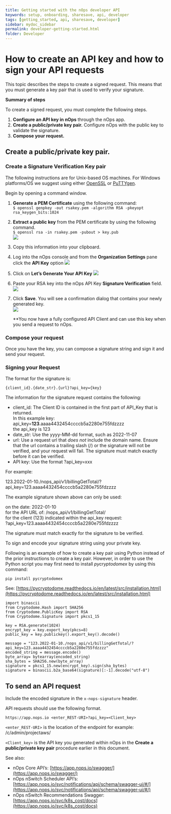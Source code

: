 ```yaml
---
title: Getting started with the nOps developer API
keywords: setup, onboarding, sharesave, api, developer
tags: [getting_started, api, sharesave, developer]
sidebar: mydoc_sidebar
permalink: developer-getting-started.html
folder: Developer
---
```


# How to create an API key and how to sign your API requests #

This topic describes the steps to create a signed request. This means that you must generate a key pair that is used to verify your signature.

**Summary of steps**

To create a signed request, you must complete the following steps.

1.  **Configure an API key in nOps** through the nOps app.
2.  **Create a public/private key pair.** Configure nOps with the public key to validate the signature.
3.  **Compose your request.**

## **Create a public/private key pair**. ##

### **Create a Signature Verification Key pair** ###

The following instructions are for Unix-based OS machines. For Windows platforms/OS we suggest using either [OpenSSL](https://github.com/openssl/openssl/blob/master/NOTES-WINDOWS.md) or [PuTTYgen](https://www.ssh.com/academy/ssh/putty/windows/puttygen).

Begin by opening a command window.

1.  **Generate a PEM Certificate** using the following command:  
    `$ openssl genpkey -out rsakey.pem -algorithm RSA -pkeyopt rsa_keygen_bits:1024`  

2.  **Extract a public key** from the PEM certificate by using the following command.  
    `$ openssl rsa -in rsakey.pem -pubout > key.pub`  
    ![](https://nops-docs-img.s3.amazonaws.com/solutions/sol-rsa-key.png)  

3.  Copy this information into your clipboard.

4.  Log into the nOps console and from the **Organization Settings** pane click the **API Key** option
    ![](https://nops-docs-img.s3.amazonaws.com/gettingstarted/gs-org-api-key-menu.png)
5.  Click on **Let’s Generate Your API Key**
    ![](https://nops-docs-img.s3.amazonaws.com/solutions/sol-api-verified-key.png.png) 
 
6.  Paste your RSA key into the nOps API Key **Signature Verification** field.
    ![](https://nops-docs-img.s3.amazonaws.com/solutions/sol-api-with-key-pasted.png)
7.  Click **Save**.  You will see a confirmation dialog that contains your newly generated key.  
    ![](https://nops-docs-img.s3.amazonaws.com/gettingstarted/gs-api-key-generated.png)

    **You now have a fully configured API Client and can use this key when you send a request to nOps.

### **Compose your request** ###

Once you have the key, you can compose a signature string and sign it and send your request.

### **Signing your Request** ###

The format for the signature is:

`{client_id}.{date_str}.{url}?api_key={key}`

The information for the signature request contains the following:

* client\_id: The Client ID is contained in the first part of API\_Key that is returned.  
    In this example key: api_key=**123**.aaaa4432454ccccb5a2280e755fdzzzz  
    the api_key is 123
* date_str: Use the yyyy-MM-dd format, such as 2022-11-07
* url: Use a request url that _does not_ include the domain name. Ensure that the url contains a trailing slash (/) or the signature will not be verified, and your request will fail. The signature must match exactly before it can be verified.
* API key: Use the format ?api_key=xxx

For example:

123.2022-01-10./nops\_api/v1/billingGetTotal/?api\_key=123.aaaa4432454ccccb5a2280e755fdzzzz

The example signature shown above can only be used:

on the date: 2022-01-10  
for the API URL of: /nops_api/v1/billingGetTotal/  
for the client (123) indicated within the api_key request:  
?api_key=123.aaaa4432454ccccb5a2280e755fdzzzz

The signature must match exactly for the signature to be verified.

To sign and encode your signature string using your private key.

Following is an example of how to create a key pair using Python instead of the prior instructions to create a key pair.  However, in order to use the Python script you may first need to install _pycryptodomex_ by using this command:

`pip install pycryptodomex`  


See: [https://pycryptodome.readthedocs.io/en/latest/src/installation.html](https://pycryptodome.readthedocs.io/en/latest/src/installation.html)

```
import binascii 
from Cryptodome.Hash import SHA256 
from Cryptodome.PublicKey import RSA 
from Cryptodome.Signature import pkcs1_15 

key = RSA.generate(1024) 
encrypt_key = key.export_key(pkcs=8) 
public_key = key.publickey().export_key().decode() 

message = "123.2022-01-10./nops_api/v1/billingGetTotal/?api_key=123.aaaa4432454ccccb5a2280e755fdzzzz" 
encoded_string = message.encode() 
byte_array= bytearray(encoded_string) 
sha_bytes = SHA256.new(byte_array) 
signature = pkcs1_15.new(encrypt_key).sign(sha_bytes) 
signature = binascii.b2a_base64(signature)[:-1].decode("utf-8")

```

## **To send an API request** ##

Include the encoded signature in the `x-nops-signature` header.

API requests should use the following format.

    https://app.nops.io <enter_REST-URI>?api_key=<Client_key>

`<enter_REST-URI>` is the location of the endpoint for example: /c/admin/projectaws/

`<Client_key>` is the API key you generated within nOps in the **Create a public/private key pair** procedure earlier in this document.

See also:

* nOps Core API’s: [https://app.nops.io/swagger/](https://app.nops.io/swagger/)
* nOps nSwitch Scheduler API’s: [https://app.nops.io/svc/notifications/api/schema/swagger-ui/#/](https://app.nops.io/svc/notifications/api/schema/swagger-ui/#/)
* nOps nSwitch Recommendations Swagger: [https://app.nops.io/svc/k8s_cost/docs](https://app.nops.io/svc/k8s_cost/docs)